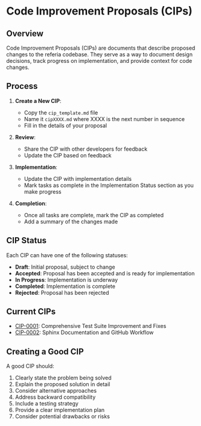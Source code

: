 # Code Improvement Proposals (CIPs)

## Overview

Code Improvement Proposals (CIPs) are documents that describe proposed changes to the referia codebase. They serve as a way to document design decisions, track progress on implementation, and provide context for code changes.

## Process

1. **Create a New CIP**:
   - Copy the `cip_template.md` file
   - Name it `cipXXXX.md` where XXXX is the next number in sequence
   - Fill in the details of your proposal

2. **Review**:
   - Share the CIP with other developers for feedback
   - Update the CIP based on feedback

3. **Implementation**:
   - Update the CIP with implementation details
   - Mark tasks as complete in the Implementation Status section as you make progress

4. **Completion**:
   - Once all tasks are complete, mark the CIP as completed
   - Add a summary of the changes made

## CIP Status

Each CIP can have one of the following statuses:

- **Draft**: Initial proposal, subject to change
- **Accepted**: Proposal has been accepted and is ready for implementation
- **In Progress**: Implementation is underway
- **Completed**: Implementation is complete
- **Rejected**: Proposal has been rejected

## Current CIPs

- [CIP-0001](./cip0001.md): Comprehensive Test Suite Improvement and Fixes
- [CIP-0002](./cip0002.md): Sphinx Documentation and GitHub Workflow

## Creating a Good CIP

A good CIP should:

1. Clearly state the problem being solved
2. Explain the proposed solution in detail
3. Consider alternative approaches
4. Address backward compatibility
5. Include a testing strategy
6. Provide a clear implementation plan
7. Consider potential drawbacks or risks 
